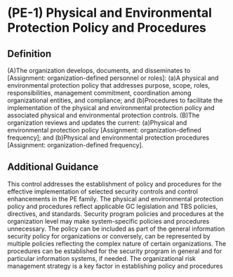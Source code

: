
# (PE-1) Physical and Environmental Protection Policy and Procedures

## Definition

(A)The organization develops, documents, and disseminates to [Assignment: organization-defined personnel or roles]:
(a)A physical and environmental protection policy that addresses purpose, scope, roles, responsibilities, management commitment, coordination among organizational entities, and compliance; and
(b)Procedures to facilitate the implementation of the physical and environmental protection policy and associated physical and environmental protection controls.
(B)The organization reviews and updates the current:
(a)Physical and environmental protection policy [Assignment: organization-defined frequency]; and
(b)Physical and environmental protection procedures [Assignment: organization-defined frequency].

## Additional Guidance

This control addresses the establishment of policy and procedures for the effective implementation of selected security controls and control enhancements in the PE family. The physical and environmental protection policy and procedures reflect applicable GC legislation and TBS policies, directives, and standards. Security program policies and procedures at the organization level may make system-specific policies and procedures unnecessary. The policy can be included as part of the general information security policy for organizations or conversely, can be represented by multiple policies reflecting the complex nature of certain organizations. The procedures can be established for the security program in general and for particular information systems, if needed. The organizational risk management strategy is a key factor in establishing policy and procedures
